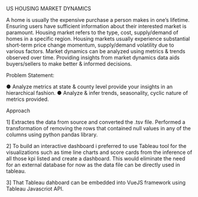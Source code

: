 US HOUSING MARKET DYNAMICS

A home is usually the expensive purchase a person makes in one’s lifetime. Ensuring users have
sufficient information about their interested market is paramount. Housing market refers to the type,
cost, supply/demand of homes in a specific region. Housing markets usually experience substantial
short-term price change momentum, supply/demand volatility due to various factors. Market
dynamics can be analyzed using metrics & trends observed over time. Providing insights from market
dynamics data aids buyers/sellers to make better & informed decisions.

Problem Statement:

● Analyze metrics at state & county level provide your insights in an hierarchical fashion.
● Analyze & infer trends, seasonality, cyclic nature of metrics provided.

Approach

1] Extractes the data from source and converted the .tsv file. Performed a transformation of removing the rows that contained null values in any of the columns using python pandas library.
  
2] To build an interactive dashboard i preferred to use Tableau tool for the visualizations such as time line charts and score cards from the inference of all those kpi listed and create a dashboard. This would eliminate the need for an external database for now as the data file can be directly used in tableau.
    
3] That Tableau dahboard can be embedded into VueJS framework using Tableau Javascriot API. 
